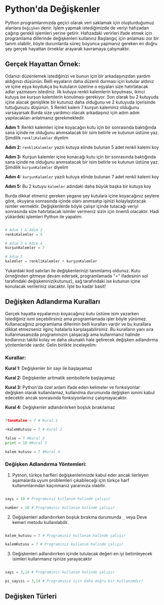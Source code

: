 # Python'da Değişkenler

Python programlarımızda geçici olarak veri saklamak için oluşturduğumuz alanlara `Değişken` denir. İşlem yapmak istediğimizde de veriyi hafızadan çağırıp gerekli işlemleri yerine getirir. Hafızadaki verirleri ifade etmek için programlama dillerinde değişkenleri kullanırız Başlangıç için anlaması zor bir tanım olabilir, böyle durumlarda süreç boyunca yapmanız gereken en doğru şey gerçek hayattan örneklar arayarak kavramaya çalışmaktır.


## Gerçek Hayattan Örnek:

Odanızı düzenlemek istediğinizi ve bunun için bir arkadaşınızdan yardım aldığınızı düşünün. Belli eşyaların daha düzenli durması için kutular aldınız ve içine eşya koydukça bu kutuların üzerine o eşyaları size hatırlatacak adlar yazmasını istediniz. İlk kutuya renkli kalemlerin koyulması, ikinci kutuya ise kurşun kalemlerin konulması gerekiyor. Son olarak bu 2 kutuyuda içine alacak genişlikte bir kutunuz daha olduğunu ve 2 kutuyuda içerisinde tuttuğunuzu düşünün. 5 Renkli kalem 7 kurşun kaleminiz olduğunu varsayarsak Burda size yardımcı olacak arkadaşınız için adım adım yapılacakları anlatmanız gerekmektedir.

**Adım 1:** Renkli kalemleri içine koyacağın kutu için bir sonrasında baktığında sana içinde ne olduğunu anımsatacak bir isim belirle ve kutunun üstüne yaz. Şimdilik `renkliKalemler` diyelim <br>

**Adım 2:** `renkliKalemler` yazılı kutuya elinde bulunan 5 adet renkli kalemi koy <br>

**Adım 3:** Kurşun kalemler içine konacağı kutu için bir sonrasında baktığında sana içinde ne olduğunu anımsatacak bir isim belirle ve kutunun üstüne yaz. Şimdilik `kurşunKalemler` diyelim <br>

**Adım 4:** `kurşunKalemler` yazılı kutuya elinde bulunan 7 adet renkli kalemi koy <br>

**Adım 5:** Bu 2 kutuyu `kalemler` adındaki daha büyük başka bir kutuya koy <br>

Burda dikkat etmeniz gereken yegane şey kutulara içine koyacağınız şeylere göre, okuyana sonrasında içinde olanı anımsatıp işinizi kolaylaştıracak isimler vermektir. Değişkenlerde böyle çalışır içinde tutacağı veriyi sonrasında size hatırlatacak isimler vermeniz sizin için önemli olacaktır. Hadi yükardeki işlemleri Python ile yapalım:

```python

# Adım 1 & Adım 2
renkiKalemler = 5

# Adım 3 & Adım 4
kurşunKalemler = 7

# Adım 5
kalemler = renkliKalemler + kurşunKalemler

```

Yukardaki kod satırları ile değişkenlerinizi tanımlamış oldunuz. Kutu örneğinden gitmeye devam edersek, programlamada "=" ifadesinin sol tarafındaki değişkeniniz(kutunuz), sağ tarafındaki ise kutunun içine konulacak verileriniz olacaktır. İşte bu kadar basit!

## Değişken Adlandırma Kuralları

Gerçek hayatta eşyalarınızı koyacağınız kutu üstüne isim yazarken istediğiniz ismi seçebilirsiniz ama programlamada işler böyle yürümez. Kullanacağınız programlama dillerinin belli kuralları vardır ve bu kurallara dikkat etmezseniz ilginç hatalarla karşılaşabilirsiniz. Bu kuralların yanı sıra kullanmasanızda programınızın çalışacağı ama kullanmanız halinde kodlarınızı takibi kolay ve daha okunaklı hale getirecek değişken adlandırma yöntemleride vardır. Gelin birlikte inceleyelim:

### Kurallar:

**Kural 1:** Değişkenler bir sayı ile başlayamaz

**Kural 2:** Değişkenler aritmatik sembollerle başlayamaz

**Kural 3:** Python'da özel anlam ifade eden kelimeler ve fonksiyonlar değişken olarak kullanılamaz, kullanılma durumunda değişken ismini kabul edecektir ancak sonrasında fonksiyonlarınız çalışmayacaktır.

**Kural 4:** Değişkenler adlandırılırken boşluk bırakılamaz

```python

7taneKalem = 7 # Kural 1

+kalemKutusu = 7 # Kural 2 

false = 7 #Kural 3
print = 10 #Kural 3

kalem kutusu = 7 #Kural 4
```

### Değişken Adlandırma Yöntemleri:

1. Pytnon, türkçe harfleri değişkenlerinizde kabul eder ancak ilerleyen aşamalarda uyum problemleri çıkabileceği için türkçe harf kullanımlarından kaçınmanız yararınıza olabilir.

```python

sayı = 10 # Programınız kullanım halinde çalışır

number = 10 # Programınız kullanım halinde çalışır
```

2. Değişkenleri adlandırırken boşluk bırakma durumunda `_` veya Deve kemeri metodu kullanılabilir.

```python

kalem_kutusu = 7 # Programınız kullanım halinde çalışır

kalemKutusu = 7 # Programınız kullanım halinde çalışır
```

3. Değişkenleri adlandırırken içinde tutulacak değeri en iyi betimleyecek isimleri kullanmanız işinize yarayacaktır

```python

sayı = 3,14 # Programınız kullanım halinde çalışır

pi_sayısı = 3,14 # Programınız için daha doğru bir kullanımdır!
```

## Değişken Türleri
